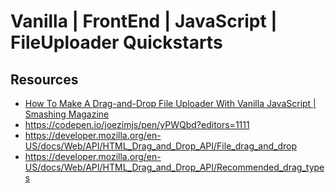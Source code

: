 # Vanilla | FrontEnd | JavaScript | FileUploader Quickstarts

## Resources
- [How To Make A Drag-and-Drop File Uploader With Vanilla JavaScript | Smashing Magazine](https://www.smashingmagazine.com/2018/01/drag-drop-file-uploader-vanilla-js/)
- https://codepen.io/joezimjs/pen/yPWQbd?editors=1111
- https://developer.mozilla.org/en-US/docs/Web/API/HTML_Drag_and_Drop_API/File_drag_and_drop
- https://developer.mozilla.org/en-US/docs/Web/API/HTML_Drag_and_Drop_API/Recommended_drag_types